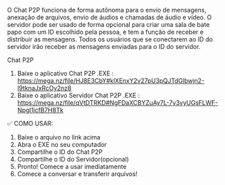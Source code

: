 O Chat P2P funciona de forma autônoma para o envio de mensagens, anexação de arquivos, envio de áudios e chamadas de áudio e vídeo.
O servidor pode ser usado de forma opcional para criar uma sala de bate papo com um ID escolhido pela pessoa, e tem a função de receber e distribuir as mensagens. 
Todos os usuários que se conectarem ao ID do servidor irão receber as mensagens enviadas para o ID do servidor. 

Chat P2P
1.   Baixe o aplicativo Chat P2P .EXE : https://mega.nz/file/HJ8E3CbY#klXEnxY2v27pU3pQJTdGlbwjn2-l9tknaJxRcOy2nz8
1.   Baixe o aplicativo Servidor Chat P2P .EXE : https://mega.nz/file/qVtDTRKD#NgFDaXCBYZuAy7L-7y3vyUGsFLWF-Npgl1jcfB7H8Tk

✅ COMO USAR:
1. Baixe o arquivo no link acima
2. Abra o EXE no seu computador
4. Compartilhe o ID do Chat P2P
5. Compartilhe o ID do Servidor(opcional)
6. Pronto! Comece a usar imediatamente
7. Comece a conversar e transferir arquivos!
